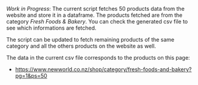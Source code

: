 *Work in Progress*: The current script fetches 50 products data from 
  the website and store it in a dataframe. The products fetched are from the 
  category *Fresh Foods & Bakery*. You can check the generated csv 
  file to see which informations are fetched. 

The script can be updated to fetch remaining products of the same category 
and all the others products on the website as well.

The data in the current csv file corresponds to the products on this page:
* https://www.newworld.co.nz/shop/category/fresh-foods-and-bakery?pg=1&ps=50
